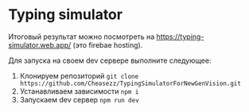 # Typing simulator

Итоговый результат можно посмотреть на https://typing-simulator.web.app/ (это firebae hosting).

Для запуска на своем dev сервере выполните следующее:
1. Клонируем репозиторий 
`git clone https://github.com/Cheasezz/TypingSimulatorForNewGenVision.git`
2. Устанавливаем зависимости `npm i`
3. Запускаем dev сервер `npm run dev` 